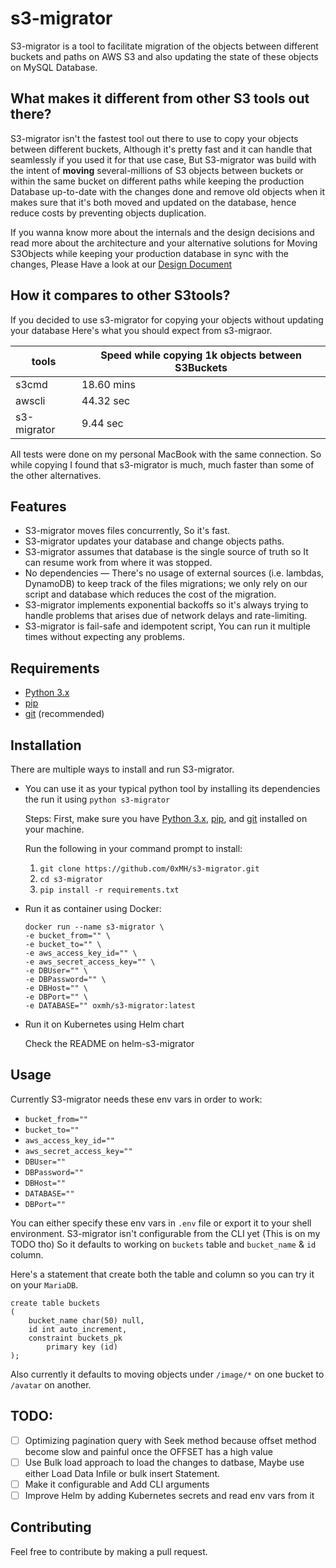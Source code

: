 # s3-migrator

S3-migrator is a tool to facilitate migration of the objects between different
buckets and paths on AWS S3 and also updating the state of these objects on
MySQL Database.

## What makes it different from other S3 tools out there?

S3-migrator isn't the fastest tool out there to use to copy your objects
between different buckets, Although it's pretty fast and it can handle that seamlessly if
you used it for that use case, But S3-migrator was build with the intent of
**moving** several-millions of S3 objects between buckets or within the same bucket on different paths while
keeping the production Database up-to-date with the changes done and remove old
objects when it makes sure that it's both moved and updated on the database,
hence reduce costs by preventing objects duplication.

If you wanna know more about the internals and the design decisions and read
more about the architecture and your alternative solutions for Moving S3Objects
while keeping your production database in sync with the changes, Please Have
a look at our [Design Document](https://github.com/0xMH/s3-migrator/blob/main/DesignDoc.md)

## How it compares to other S3tools?

If you decided to use s3-migrator for copying your objects without updating
your database Here's what you should expect from s3-migraor.

| tools       | Speed while copying 1k objects between S3Buckets |
|-------------|--------------------------------------------------|
| s3cmd       | 18.60 mins                                       |
| awscli      | 44.32 sec                                        |
| s3-migrator | 9.44 sec                                         |

All tests were done on my personal MacBook with the same connection. So
while copying I found that s3-migrator is much, much faster than some of the
other alternatives. 

## Features

- S3-migrator moves files concurrently, So it's fast.
- S3-migrator updates your database and change objects paths.
- S3-migrator assumes that database is the single source of truth so It can 
  resume work from where it was stopped.
- No dependencies — There's no usage of external sources (i.e. lambdas,
  DynamoDB) to keep track of the files migrations; we only rely on our script
  and database which reduces the cost of the migration. 
- S3-migrator implements exponential backoffs so it's always trying to handle
  problems that arises due of network delays and rate-limiting.
- S3-migrator is fail-safe and idempotent script, You can run it multiple times
  without expecting any problems.

## Requirements
* [Python 3.x](https://www.python.org/downloads/)
* [pip](https://pip.pypa.io/en/stable/installing/)
* [git](https://git-scm.com/book/en/v2/Getting-Started-Installing-Git) (recommended) 

## Installation
There are multiple ways to install and run S3-migrator.

- You can use it as your typical python tool by installing its dependencies
   the run it using `python s3-migrator`

    Steps:
    First, make sure you have [Python 3.x](https://www.python.org/downloads/), [pip](https://pip.pypa.io/en/stable/installing/), and [git](https://git-scm.com/book/en/v2/Getting-Started-Installing-Git) installed on your machine.

    Run the following in your command prompt to install:
    1. `git clone https://github.com/0xMH/s3-migrator.git`
    2. `cd s3-migrator`
    3. `pip install -r requirements.txt`

- Run it as container using Docker:

    ```
    docker run --name s3-migrator \
    -e bucket_from="" \
    -e bucket_to="" \
    -e aws_access_key_id="" \
    -e aws_secret_access_key="" \
    -e DBUser="" \
    -e DBPassword="" \
    -e DBHost="" \
    -e DBPort="" \
    -e DATABASE="" oxmh/s3-migrator:latest
    ```

- Run it on  Kubernetes using Helm chart
    
    Check the README on helm-s3-migrator 

## Usage
Currently S3-migrator needs these env vars in order to work:

- `bucket_from=""`
- `bucket_to=""`
- `aws_access_key_id=""`
- `aws_secret_access_key=""`
- `DBUser=""`
- `DBPassword=""`
- `DBHost=""`
- `DATABASE=""`
- `DBPort=""`

You can either specify these env vars in `.env` file or export it to your shell
environment. S3-migrator isn't configurable from the CLI yet (This is on my TODO
tho) So it defaults to working on `buckets` table and `bucket_name` & `id` column.

Here's a statement that create both the table and column so you can try it on
your `MariaDB`.

```
create table buckets
(
	bucket_name char(50) null,
	id int auto_increment,
	constraint buckets_pk
		primary key (id)
);

```

Also currently it defaults to moving objects under `/image/*` on one bucket to `/avatar`
on another. 

## TODO:

- [ ] Optimizing pagination query with Seek method because offset method become
      slow and painful once the OFFSET has a high value
- [ ] Use Bulk load approach to load the changes to datbase, Maybe use either
      Load Data Infile or bulk insert Statement.
- [ ] Make it configurable and Add CLI arguments 
- [ ] Improve Helm by adding Kubernetes secrets and read env vars from it

## Contributing

Feel free to contribute by making a pull request.
